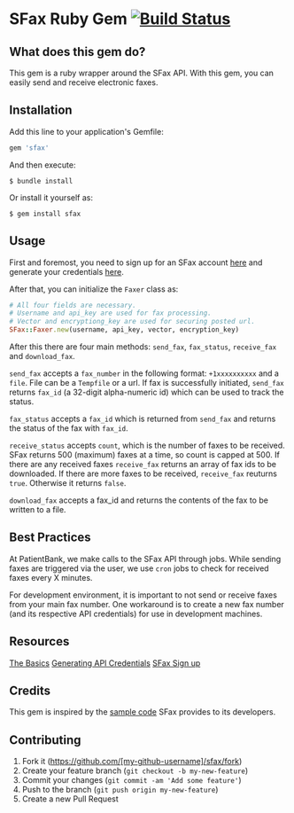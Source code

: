 # SFax Ruby Gem [![Build Status](https://travis-ci.org/PatientBank/sfax.svg?branch=master)](https://travis-ci.org/PatientBank/sfax)

## What does this gem do?

This gem is a ruby wrapper around the SFax API. With this gem, you can easily send and receive electronic faxes.

## Installation

Add this line to your application's Gemfile:

```ruby
gem 'sfax'
```

And then execute:

    $ bundle install

Or install it yourself as:

    $ gem install sfax

## Usage

First and foremost, you need to sign up for an SFax account [here](https://www.scrypt.com/sfax/sign-up/integration/) and generate your credentials [here](http://sfax.scrypt.com/article/383-generating-your-api-credentials). 

After that, you can initialize the `Faxer` class as:

```ruby
# All four fields are necessary.
# Username and api_key are used for fax processing.
# Vector and encryptiong_key are used for securing posted url.
SFax::Faxer.new(username, api_key, vector, encryption_key)
```

After this there are four main methods: `send_fax`, `fax_status`, `receive_fax` and `download_fax`.

`send_fax` accepts a `fax_number` in the following format: `+1xxxxxxxxxx` and a `file`. File can be a `Tempfile` or a url. If fax is successfully initiated, `send_fax` returns `fax_id` (a 32-digit alpha-numeric id) which can be used to track the status. 

`fax_status` accepts a `fax_id` which is returned from `send_fax` and returns the status of the fax with `fax_id`.

`receive_status` accepts `count`, which is the number of faxes to be received. SFax returns 500 (maximum) faxes at a time, so count is capped at 500. If there are any received faxes `receive_fax` returns an array of fax ids to be downloaded. If there are more faxes to be received, `receive_fax` reuturns `true`. Otherwise it returns `false`.

`download_fax` accepts a fax_id and returns the contents of the fax to be written to a file.

## Best Practices

At PatientBank, we make calls to the SFax API through jobs. While sending faxes are triggered via the user, we use `cron` jobs to check for received faxes every X minutes.

For development environment, it is important to not send or receive faxes from your main fax number. One workaround is to create a new fax number (and its respective API credentials) for use in development machines.

## Resources

[The Basics](http://sfax.scrypt.com/article/617-the-basics-how-it-works)
[Generating API Credentials](http://sfax.scrypt.com/article/383-generating-your-api-credentials)
[SFax Sign up](https://www.scrypt.com/sfax/sign-up/integration/)

## Credits

This gem is inspired by the [sample code](http://sfax.scrypt.com/article/328-code-samples-ruby) SFax provides to its developers. 

## Contributing

1. Fork it (https://github.com/[my-github-username]/sfax/fork)
2. Create your feature branch (`git checkout -b my-new-feature`)
3. Commit your changes (`git commit -am 'Add some feature'`)
4. Push to the branch (`git push origin my-new-feature`)
5. Create a new Pull Request
